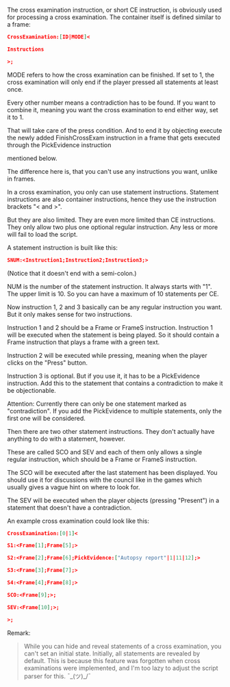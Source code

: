 The cross examination instruction, or short CE instruction, is obviously used for processing a cross examination. The container itself is defined similar to a frame:

 

```json
CrossExamination:[ID|MODE]<

Instructions

>;
```

 

MODE refers to how the cross examination can be finished. If set to 1, the cross examination will only end if the player pressed all statements at least once.

Every other number means a contradiction has to be found. If you want to combine it, meaning you want the cross examination to end either way, set it to 1. 

That will take care of the press condition. And to end it by objecting execute the newly added FinishCrossExam instruction in a frame that gets executed through the PickEvidence instruction

mentioned below.

 

The difference here is, that you can't use any instructions you want, unlike in frames.

In a cross examination, you only can use statement instructions. Statement instructions are also container instructions, hence they use the instruction brackets "< and >".

But they are also limited. They are even more limited than CE instructions. They only allow two plus one optional regular instruction. Any less or more will fail to load the script.

 

A statement instruction is built like this:

```json
SNUM:<Instruction1;Instruction2;Instruction3;>
```

(Notice that it doesn't end with a semi-colon.)

 

NUM is the number of the statement instruction. It always starts with "1". The upper limit is 10. So you can have a maximum of 10 statements per CE.

Now instruction 1, 2 and 3 basically can be any regular instruction you want. But it only makes sense for two instructions.

 

Instruction 1 and 2 should be a Frame or FrameS instruction. Instruction 1 will be executed when the statement is being played. So it should contain a Frame instruction that plays a frame with a green text.

Instruction 2 will be executed while pressing, meaning when the player clicks on the "Press" button.

Instruction 3 is optional. But if you use it, it has to be a PickEvidence instruction. Add this to the statement that contains a contradiction to make it be objectionable.

 

Attention: Currently there can only be one statement marked as "contradiction". If you add the PickEvidence to multiple statements, only the first one will be considered.

 

Then there are two other statement instructions. They don't actually have anything to do with a statement, however.

These are called SCO and SEV and each of them only allows a single regular instruction, which should be a Frame or FrameS instruction.

The SCO will be executed after the last statement has been displayed. You should use  it for discussions with the council like in the games which usually gives a vague hint on where to look for.

The SEV will be executed when the player objects (pressing "Present") in a statement that doesn't have a contradiction. 

 

An example cross examination could look like this:

 

```json
CrossExamination:[0|1]<

S1:<Frame[1];Frame[5];>

S2:<Frame[2];Frame[6];PickEvidence:["Autopsy report"|1|11|12];>

S3:<Frame[3];Frame[7];>

S4:<Frame[4];Frame[8];>

SCO:<Frame[9];>;

SEV:<Frame[10];>;

>;
```

 

Remark: 
> While you can hide and reveal statements of a cross examination, you can't set an initial state. Initially, all statements are revealed by default.
>  This is because this feature was forgotten when cross examinations were implemented, and I'm too lazy to adjust the script parser for this. ¯\_(ツ)_/¯
